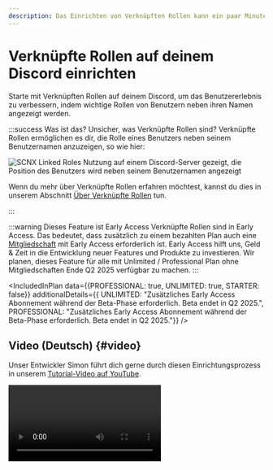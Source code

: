 ```yaml
---
description: Das Einrichten von Verknüpften Rollen kann ein paar Minuten dauern, aber mit dieser Anleitung kannst du ganz einfach loslegen.
---
```


# Verknüpfte Rollen auf deinem Discord einrichten

Starte mit Verknüpften Rollen auf deinem Discord, um das Benutzererlebnis zu verbessern, indem wichtige Rollen von Benutzern
neben ihren Namen angezeigt werden.

:::success Was ist das?
Unsicher, was Verknüpfte Rollen sind? Verknüpfte Rollen ermöglichen es dir, die Rolle eines Benutzers neben seinem Benutzernamen anzuzeigen, so wie hier:

![SCNX Linked Roles Nutzung auf einem Discord-Server gezeigt, die Position des Benutzers wird neben seinem Benutzernamen angezeigt](https://scnx.app/img/linked-roles-example.png)

Wenn du mehr über Verknüpfte Rollen erfahren möchtest, kannst du dies in unserem Abschnitt [Über Verknüpfte Rollen](/docs/linked-roles/intro) tun.

:::

:::warning Dieses Feature ist Early Access
Verknüpfte Rollen sind in Early Access. Das bedeutet, dass zusätzlich zu einem bezahlten Plan auch
eine [Mitgliedschaft](https://membership.scootkit.com) mit Early Access erforderlich ist. Early Access hilft uns, Geld &
Zeit in die Entwicklung neuer Features und Produkte zu investieren. Wir planen, dieses Feature für alle mit Unlimited /
Professional Plan ohne Mitgliedschaften Ende Q2 2025 verfügbar zu machen.
:::

<IncludedInPlan data={{PROFESSIONAL: true, UNLIMITED: true, STARTER: false}} additionalDetails={{
UNLIMITED: "Zusätzliches Early Access Abonnement während der Beta-Phase erforderlich. Beta endet in Q2 2025.",
PROFESSIONAL: "Zusätzliches Early Access Abonnement während der Beta-Phase erforderlich. Beta endet in Q2 2025."}} />

## Video (Deutsch) {#video}

Unser Entwickler Simon führt dich gerne durch diesen Einrichtungsprozess in
unserem [Tutorial-Video auf YouTube](https://www.youtube.com/watch?v=HR3yvTVpkOI).

<Video url="https://www.youtube.com/watch?v=HR3yvTVpkOI" />

## 0. Pre-Flight-Checkliste 🛫 {#step-0}

Bevor du Verknüpfte Rollen auf deinem Server aktivieren kannst, stelle bitte sicher, dass

* du [deinen Server zu SCNX hinzugefügt](/docs/setup) hast.
* dein Server den bezahlten [Unlimited](/docs/scnx/guilds/plans) (<PlanPrice plan="UNLIMITED" type="MONTHLY"/>)
  oder [Professional](/docs/scnx/guilds/plans) (<PlanPrice plan="PROFESSIONAL" type="MONTHLY"/>) Plan hat, oder erwäge die Nutzung einer
  kostenlosen Testversion, falls
  für dich verfügbar.
* du der Besitzer des Servers, ein [Trusted-Admin mit der Mitbesitzer-Berechtigung](/docs/scnx/guilds/trusted-admins) oder ein Administrator bist, auf dem du diese Funktion aktivieren möchtest.
  ([warum?](/docs/scnx/guilds/trusted-admins#troubleshooting)) - wenn du nicht der Besitzer bist, bitte ihn, diese Funktion für dich zu aktivieren und dir Zugriff als [Trusted Admin](/docs/scnx/guilds/trusted-admins) zu geben.
* du (oder einer deiner Trusted Admins) Early Access hast (erhältlich mit
  einer [ScootKit Mitgliedschaft Level 2 oder höher](https://membership.scootkit.com)) während der Beta-Phase. Nach Ende der Beta-
  Phase (voraussichtlich Q2 2025) wird diese Anforderung entfernt.
* du 5-10 Minuten Zeit hast (unsere Schätzung ist, dass dies etwa sechs Minuten am Computer dauert, auf dem Handy
  kann es
  etwas länger dauern), um diese Anleitung abzuschließen - höre nicht mittendrin auf; dein Fortschritt wird nicht gespeichert.

## 1. Zeit loszulegen {#step-1}

Um mit der Einrichtung zu beginnen, öffne bitte die [Verknüpfte Rollen-Seite](https://scnx.app/de/glink?page=linked-roles/enable)
deines Servers im SCNX Dashboard. Klicke dort auf "Einrichtung starten", um loszulegen. Dir wird möglicherweise ein Video oder ein Link zu
dieser Anleitung angezeigt, aber du kannst dort auch auf "Weiter" klicken, da du ja schon hier bist :wink:

## 2. Anmeldedaten auswählen {#step-2}

Als Nächstes wirst du von SCNX aufgefordert, auszuwählen, welche Discord-Anmeldedaten du für Verknüpfte Rollen verwenden möchtest. Wenn du andere
SCNX-Produkte wie [Modmail](/docs/modmail/intro) oder den [eigenen Bot](/docs/custom-bot/custom-commands) verwendest, kannst du sie
aus dieser Liste auswählen und [zu Schritt 3 springen](#step-3). Wenn du kein anderes Produkt verwendest, befolge bitte
[diese Anweisungen](#step-2-app).

![SCNX fordert den Benutzer auf, die Quelle der Anmeldedaten auszuwählen](@site/docs/assets/linked-roles/setup/select-credentials.png)

### Eine Discord-Bot-Anwendung erstellen {#step-2-app}

Wenn du nicht die Anmeldedaten eines anderen Produkts verwendest, musst du eine neue App in deinem Discord Developer
Dashboard erstellen.

Besuche dazu das [Discord Developer Portal](https://discord.com/developers/applications). Erstelle dort eine neue
App, indem du oben rechts in deinem Developer Portal auf "New Application" klickst. Ein Formular öffnet sich. Gib
den Namen der Anwendung ein (du kannst diesen später ändern), lies und akzeptiere
die [Discord Developer Terms of Service](https://discord.com/developers/docs/policies-and-agreements/terms-of-service)
und die [Discord Developer Policy](https://discord.com/developers/docs/policies-and-agreements/developer-policy) (diese
Richtlinien gelten auch für deine Nutzung der Discord-API als Teil von SCNX) und erstelle deinen Bot, indem du mit "Create" bestätigst.

![Dieser Screenshot zeigt, wie man eine neue Anwendung im Discord Developer Portal erstellt](@site/docs/assets/setup/custom-bot-1.png)

Öffne als Nächstes die "Bot"-Einstellungen in der Navigationsleiste auf der linken Seite.
Dort kannst du den Avatar und den Benutzernamen konfigurieren.

Der letzte Schritt im Developer Dashboard besteht darin, einen Token zu generieren und zu kopieren. Öffne dazu die "Bot"-Seite deiner
App
und klicke auf "Reset token" (immer noch auf der Bot-Seite) und bestätige deine Anfrage im Formular. Du wirst möglicherweise
aufgefordert, einen 2FA-Code für dein Discord-Konto einzugeben.

Sobald das erledigt ist, **kopiere bitte den Token deines Bots und gib ihn bei SCNX ein**.

![Dieser Screenshot zeigt, wie man das Bot Secret generiert und kopiert](@site/docs/assets/setup/custom-bot-3.png)

Sobald das erledigt ist, überprüft SCNX deinen Token und synchronisiert Daten mit Discord. Danach kannst du
mit [dem nächsten Schritt](#step-3) fortfahren.

## 3. Redirect-URL speichern {#step-3}

Sobald deine Anmeldedaten überprüft wurden und SCNX einige Daten für Verknüpfte Rollen mit Discord synchronisiert hat, musst du die
Oauth2-Seite deines Discord Developer Portals öffnen. Der einfachste Weg dorthin ist, auf den Link zu klicken, der auf SCNX sichtbar ist.
Alternativ kannst du im Entwickler-Dashboard auf den Tab "Oauth2" klicken.

![Dieser Screenshot zeigt, wie der Benutzer auf "Open Oauth2 panel" klicken sollte](@site/docs/assets/linked-roles/setup/click-on-oauth2-page.png)

Sobald du die Oauth2-Seite geöffnet hast, musst du die Redirect-URL aus deinem SCNX Dashboard kopieren und einfügen. Das ist
einfach: Klicke einfach auf die in SCNX angezeigte URL (dadurch wird die URL in deine Zwischenablage kopiert). Falls du dich wunderst, die
Redirect-URL sollte etwa so aussehen:
`https://linked-roles.scnx.app/api/b4e5e89a-1c92-11f0-b688-03c2706e348f/callback` (der mittlere Teil kann je nach
deinem Server variieren).

![Dieser Screenshot zeigt, welchen Wert der Benutzer aus dem Dashboard kopieren soll](@site/docs/assets/linked-roles/setup/copy-redirect-url.png)

Gehe zurück zur "Oauth2"-Seite
in deinem Discord Developer Portal. Scrolle dort zu "Redirects", klicke auf "Add Redirect" und füge die gerade kopierte URL
in das Textfeld ein. Denke daran, deine Änderungen zu speichern!

![Dieser Screenshot zeigt, wo die kopierte Redirect-URL eingefügt werden soll](@site/docs/assets/linked-roles/setup/enter-redirect-url.webp)

## 4. Client Secret eingeben {#step-4}

:::warning Warnung zur Vermeidung von Verwechslungen
Es gibt einen großen Unterschied zwischen deinem **Bot-Token** und dem **Client Secret**. Bitte überprüfe genau, welchen Wert du
eingibst, um spätere Probleme zu vermeiden. Für diesen Schritt benötigst du das **Client Secret**, nicht den Bot Token.
:::

Nachdem du die Redirect-URL eingegeben und gespeichert hast, bleibe bitte auf der "Oauth2"-Seite. Generiere unter "Client Information" 
das Client Secret, indem du unter dem Feld "Client Secret" auf "Reset Secret" klickst. Discord bittet dich möglicherweise, dein
Konto durch Eingabe eines 2FA-Codes zu verifizieren. Sobald dies erledigt ist, kannst du das Client Secret kopieren. Gib den kopierten Wert in dein
SCNX Dashboard ein und klicke auf "Verknüpfte Rollen erstellen", um die Einrichtung abzuschließen.

![Dieser Screenshot zeigt, wie man das Client Secret kopiert](@site/docs/assets/linked-roles/setup/copy-client-secret.png)

## 5. Zeit zum Feiern 🎉 {#step-5}

:::info Keine Sorge
Dein neuer Verknüpfte Rollen Bot bleibt nicht online, es sei denn, du verwendest ein anderes SCNX-Produkt mit denselben Anmeldedaten.
:::

Schließe die Einrichtung ab, indem du den Verknüpfte Rollen Bot auf deinen Server einlädst. Klicke dazu im Dashboard auf "Verknüpfte-Rollen-Bot einladen".
Sobald dies erledigt ist, kannst du mit der Erstellung deiner ersten Verknüpften Rolle fortfahren. Um mehr darüber zu erfahren, fahre in
unserer [Dokumentation zur Rollenverwaltung](/docs/linked-roles/role-management#create-linked-scnx-role) fort, wo wir erklären, wie du
deine Verknüpften Rollen auf SCNX und auf Discord erstellst. Du kannst auch
zur [Übersichtsseite der Verknüpften Rollen](/docs/linked-roles/overview) springen, wenn du nach etwas anderem suchst, um fortzufahren.

![Dieser Screenshot zeigt die Erfolgsmeldung nach der Einrichtung](@site/docs/assets/linked-roles/setup/success-party-time.png)